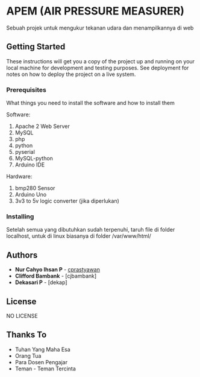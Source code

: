 # APEM (AIR PRESSURE MEASURER)

Sebuah projek untuk mengukur tekanan udara dan menampilkannya di web

## Getting Started

These instructions will get you a copy of the project up and running on your local machine for development and testing purposes. See deployment for notes on how to deploy the project on a live system.

### Prerequisites

What things you need to install the software and how to install them

Software:
1. Apache 2 Web Server
2. MySQL 
3. php
4. python
5. pyserial
6. MySQL-python
7. Arduino IDE

Hardware:
1. bmp280 Sensor
2. Arduino Uno
3. 3v3 to 5v logic converter (jika diperlukan)

### Installing

Setelah semua yang dibutuhkan sudah terpenuhi, taruh file di folder localhost, untuk di linux biasanya di folder /var/www/html/

## Authors

* **Nur Cahyo Ihsan P** - [cprastyawan](https://github.com/cprastyawan)
* **Clifford Bambank** - [cjbambank]
* **Dekasari P** - [dekap]

## License

NO LICENSE

## Thanks To

* Tuhan Yang Maha Esa
* Orang Tua
* Para Dosen Pengajar 
* Teman - Teman Tercinta
